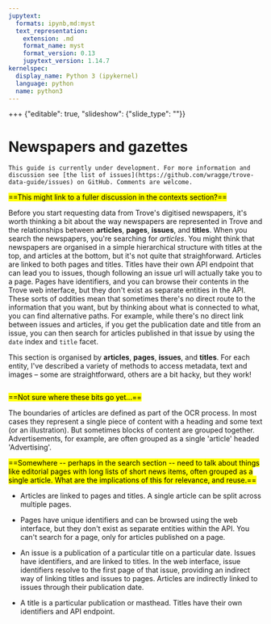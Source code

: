 ```yaml
---
jupytext:
  formats: ipynb,md:myst
  text_representation:
    extension: .md
    format_name: myst
    format_version: 0.13
    jupytext_version: 1.14.7
kernelspec:
  display_name: Python 3 (ipykernel)
  language: python
  name: python3
---
```


+++ {"editable": true, "slideshow": {"slide_type": ""}}

# Newspapers and gazettes

```{attention}
This guide is currently under development. For more information and discussion see [the list of issues](https://github.com/wragge/trove-data-guide/issues) on GitHub. Comments are welcome.
```

<mark>==This might link to a fuller discussion in the contexts section?==</mark>

Before you start requesting data from Trove's digitised newspapers, it's worth thinking a bit about the way newspapers are represented in Trove and the relationships between **articles**, **pages**, **issues**, and **titles**. When you search the newspapers, you're searching for *articles*. You might think that newspapers are organised in a simple hierarchical structure with titles at the top, and articles at the bottom, but it's not quite that straighforward. Articles are linked to both pages and titles. Titles have their own API endpoint that can lead you to issues, though following an issue url will actually take you to a page. Pages have identifiers, and you can browse their contents in the Trove web interface, but they don't exist as separate entities in the API. These sorts of oddities mean that sometimes there's no direct route to the information that you want, but by thinking about what is connected to what, you can find alternative paths. For example, while there's no direct link between issues and articles, if you get the publication date and title from an issue, you can then search for articles published in that issue by using the `date` index and `title` facet.

This section is organised by **articles**, **pages**, **issues**, and **titles**. For each entity, I've described a variety of methods to access metadata, text and images – some are straightforward, others are a bit hacky, but they work!

```{tableofcontents}
```

<mark>==Not sure where these bits go yet...==</mark>

The boundaries of articles are defined as part of the OCR process. In most cases they represent a single piece of content with a heading and some text (or an illustration). But sometimes blocks of content are grouped together. Advertisements, for example, are often grouped as a single 'article' headed 'Advertising'.

<mark>==Somewhere -- perhaps in the search section -- need to talk about things like editorial pages with long lists of short news items, often grouped as a single article. What are the implications of this for relevance, and reuse.==</mark>

- Articles are linked to pages and titles. A single article can be split across multiple pages. 

- Pages have unique identifiers and can be browsed using the web interface, but they don't exist as separate entities within the API. You can't search for a page, only for articles published on a page.

- An issue is a publication of a particular title on a particular date. Issues have identifiers, and are linked to titles. In the web interface, issue identifiers resolve to the first page of that issue, providing an indirect way of linking titles and issues to pages. Articles are indirectly linked to issues through their publication date.

- A title is a particular publication or masthead. Titles have their own identifiers and API endpoint.

```{code-cell} ipython3

```

